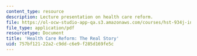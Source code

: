 ```yaml
---
content_type: resource
description: Lecture presentation on health care reform.
file: https://ol-ocw-studio-app-qa.s3.amazonaws.com/courses/hst-934j-introduction-to-global-medicine-bioscience-technologies-disparities-strategies-spring-2010/757bf12122a2c9ddc6e9f285d169fe5c_MITHST_934JS10_lecture4.pdf
file_type: application/pdf
resourcetype: Document
title: 'Health Care Reform: The Real Story'
uid: 757bf121-22a2-c9dd-c6e9-f285d169fe5c
---
```

